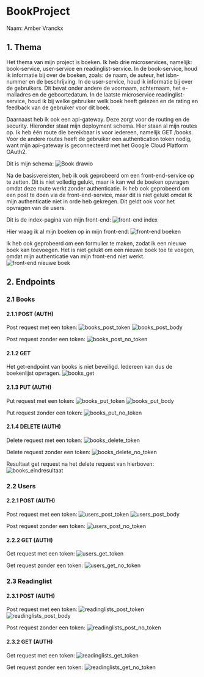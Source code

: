 # BookProject
Naam: Amber Vranckx

## 1. Thema
Het thema van mijn project is boeken. Ik heb drie microservices, namelijk: book-service, user-service en readinglist-service. In de book-service, houd ik informatie bij over de boeken, zoals: de naam, de auteur, het isbn-nummer en de beschrijving. In de user-service, houd ik informatie bij over de gebruikers. Dit bevat onder andere de voornaam, achternaam, het e-mailadres en de geboortedatum. In de laatste microservice readinglist-service, houd ik bij welke gebruiker welk boek heeft gelezen en de rating en feedback van de gebruiker voor dit boek.

Daarnaast heb ik ook een api-gateway. Deze zorgt voor de routing en de security. Hieronder staat mijn deployment schema. Hier staan al mijn routes op. Ik heb één route die bereikbaar is voor iedereen, namelijk GET /books. Voor de andere routes heeft de gebruiker een authentication token nodig, want mijn api-gateway is geconnecteerd met het Google Cloud Platform OAuth2.

Dit is mijn schema:
![Book drawio](https://github.com/user-attachments/assets/f180ad13-6750-4baf-ae6e-c85ae1ed725f)




Na de basisvereisten, heb ik ook geprobeerd om een front-end-service op te zetten. Dit is niet volledig gelukt, maar ik kan wel de boeken opvragen omdat deze route werkt zonder authenticatie. Ik heb ook geprobeerd om een post te doen via de front-end-service, maar dit is niet gelukt omdat ik mijn authenticatie niet in orde heb gekregen. Dit geldt ook voor het opvragen van de users.

Dit is de index-pagina van mijn front-end:
![front-end index](https://github.com/user-attachments/assets/8ceff329-b51e-449d-aad7-c837cc4cb0a0)

Hier vraag ik al mijn boeken op in mijn front-end:
![front-end boeken](https://github.com/user-attachments/assets/3a6487dd-2cd1-4dc2-9c3c-427bf8006228)

Ik heb ook geprobeerd om een formulier te maken, zodat ik een nieuwe boek kan toevoegen. Het is niet gelukt om een nieuwe boek toe te voegen, omdat mijn authenticatie van mijn front-end niet werkt.
![front-end nieuwe boek](https://github.com/user-attachments/assets/7e8f7ca0-0f7f-4342-b957-719332e81728)


## 2. Endpoints
### 2.1 Books
#### 2.1.1 POST (AUTH)
Post request met een token:
![books_post_token](https://github.com/user-attachments/assets/d4d758a6-c5e0-4443-8b5d-6ea9fc504b4f)
![books_post_body](https://github.com/user-attachments/assets/f71998c4-d312-47b3-b2cd-94767d8d39b4)

Post request zonder een token:
![books_post_no_token](https://github.com/user-attachments/assets/60f1745b-5730-4bb3-bac2-7839b8a0a989)


#### 2.1.2 GET
Het get-endpoint van books is niet beveiligd. Iedereen kan dus de boekenlijst opvragen.
![books_get](https://github.com/user-attachments/assets/50fae576-042c-4823-8ae4-e9dd4bb497c8)


#### 2.1.3 PUT (AUTH)
Put request met een token:
![books_put_token](https://github.com/user-attachments/assets/a73e8e13-3963-4964-9539-b3f9164fe8e3)
![books_put_body](https://github.com/user-attachments/assets/79d77a5f-1008-4f6b-95bc-de538656faed)

Put request zonder een token:
![books_put_no_token](https://github.com/user-attachments/assets/c54d38e8-faa2-4f82-ba56-b1c5f102572a)


#### 2.1.4 DELETE (AUTH)
Delete request met een token:
![books_delete_token](https://github.com/user-attachments/assets/94e3805f-70e7-4651-8756-e00ca5feae4f)

Delete request zonder een token:
![books_delete_no_token](https://github.com/user-attachments/assets/8ede273a-8967-4587-b918-cf6a39030e29)

Resultaat get request na het delete request van hierboven:
![books_eindresultaat](https://github.com/user-attachments/assets/bf31aec4-5067-47b3-870a-28b76b5c0fd9)


### 2.2 Users
#### 2.2.1 POST (AUTH)
Post request met een token:
![users_post_token](https://github.com/user-attachments/assets/2575753d-eb3a-497c-bd64-2bcc81e03e1b)
![users_post_body](https://github.com/user-attachments/assets/b851d73b-f8c0-4f7f-b434-e0e4ff583b72)

Post request zonder een token:
![users_post_no_token](https://github.com/user-attachments/assets/aec070b7-04e0-4a72-aec6-7d03ffb23d6a)

#### 2.2.2 GET (AUTH)
Get request met een token:
![users_get_token](https://github.com/user-attachments/assets/b2bd28bb-4ba7-4729-b910-89066e62650f)

Get request zonder een token:
![users_get_no_token](https://github.com/user-attachments/assets/972120d0-9e16-4381-9bb4-65d93cf27683)


### 2.3 Readinglist
#### 2.3.1 POST (AUTH)
Post request met een token:
![readinglists_post_token](https://github.com/user-attachments/assets/41da766d-b34e-46fe-bc70-99dbe6109aa4)
![readinglists_post_body](https://github.com/user-attachments/assets/4cc63fa3-8023-45cd-b9d0-d61ba0521fb8)

Post request zonder een token:
![readinglists_post_no_token](https://github.com/user-attachments/assets/201b81b9-77d3-41f4-b49f-d2e50a9b4387)


#### 2.3.2 GET (AUTH)
Get request met een token:
![readinglists_get_token](https://github.com/user-attachments/assets/a68cde60-c2cb-4deb-9366-11b86be9fcc1)


Get request zonder een token:
![readinglists_get_no_token](https://github.com/user-attachments/assets/6f1ae806-9ac6-43f4-8592-dc237651fc03)

